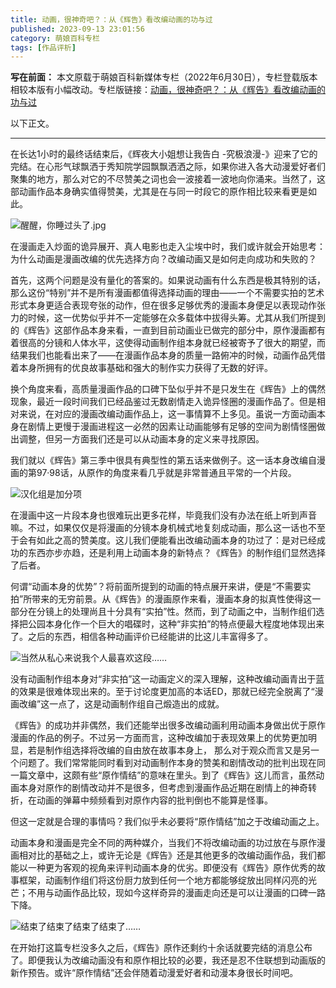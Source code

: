 ```yaml
---
title: 动画，很神奇吧？：从《辉告》看改编动画的功与过
published: 2023-09-13 23:01:56
category: 萌娘百科专栏
tags: [作品评析]
---
```


**写在前面：**
本文原载于萌娘百科新媒体专栏（2022年6月30日），专栏登载版本相较本版有小幅改动。专栏版链接：[动画，很神奇吧？：从《辉告》看改编动画的功与过](https://www.bilibili.com/read/cv17339525)

以下正文。

---

在长达1小时的最终话结束后，《辉夜大小姐想让我告白 -究极浪漫-》迎来了它的完结。在心形气球飘洒于秀知院学园飘飘洒洒之际，如果你进入各大动漫爱好者们聚集的地方，那么对它的不尽赞美之词也会一波接着一波地向你涌来。当然了，这部动画作品本身确实值得赞美，尤其是在与同一时段它的原作相比较来看更是如此。

![醒醒，你睡过头了.jpg](/assets/Kaguya(1).png)

在漫画走入炒面的诡异展开、真人电影也走入尘埃中时，我们或许就会开始思考：为什么动画是漫画改编的优先选择方向？改编动画又是如何走向成功和失败的？

首先，这两个问题是没有量化的答案的。如果说动画有什么东西是极其特别的话，那么这份“特别”并不是所有漫画都值得选择动画的理由——一个不需要实拍的艺术形式本身更适合表现夸张的动作，但在很多足够优秀的漫画本身便足以表现动作张力的时候，这一优势似乎并不一定能够在众多载体中拔得头筹。尤其从我们所提到的《辉告》这部作品本身来看，一直到目前动画业已做完的部分中，原作漫画都有着很高的分镜和人体水平，这使得动画制作组本身就已经被寄予了很大的期望，而结果我们也能看出来了——在漫画作品本身的质量一路俯冲的时候，动画作品凭借着本身所拥有的优良故事基础和强大的制作实力获得了无数的好评。

换个角度来看，高质量漫画作品的口碑下坠似乎并不是只发生在《辉告》上的偶然现象，最近一段时间我们已经品鉴过无数剧情走入诡异怪圈的漫画作品了。但是相对来说，在对应的漫画改编动画作品上，这一事情算不上多见。虽说一方面动画本身在剧情上更慢于漫画进程这一必然的因素让动画能够有足够的空间为剧情怪圈做出调整，但另一方面我们还是可以从动画本身的定义来寻找原因。

我们就以《辉告》第三季中很具有典型性的第五话来做例子。这一话本身改编自漫画的第97·98话，从原作的角度来看几乎就是非常普通且平常的一个片段。

![汉化组是加分项](/assets/Kaguya(4).png)

在漫画中这一片段本身也很难玩出更多花样，毕竟我们没有办法在纸上听到声音嘛。不过，如果仅仅是将漫画的分镜本身机械式地复刻成动画，那么这一话也不至于会有如此之高的赞美度。这儿我们便能看出改编动画本身的功过了：是对已经成功的东西亦步亦趋，还是利用上动画本身的新特点？《辉告》的制作组们显然选择了后者。

何谓“动画本身的优势”？将前面所提到的动画的特点展开来讲，便是“不需要实拍”所带来的无穷前景。从《辉告》的漫画原作来看，漫画本身的拟真性使得这一部分在分镜上的处理尚且十分具有“实拍”性。然而，到了动画之中，当制作组们选择把公园本身化作一个巨大的唱碟时，这种“非实拍”的特点便最大程度地体现出来了。之后的东西，相信各种动画评价已经能讲的比这儿丰富得多了。

![当然从私心来说我个人最喜欢这段……](/assets/Kaguya(3).png)

没有动画制作组本身对“非实拍”这一动画定义的深入理解，这种改编动画青出于蓝的效果是很难体现出来的。至于讨论度更加高的本话ED，那就已经完全脱离了“漫画改编”这一点了，这是动画制作组自己煅造出的成就。

《辉告》的成功并非偶然，我们还能举出很多改编动画利用动画本身做出优于原作漫画的作品的例子。不过另一方面而言，这种改编加于表现效果上的优势更加明显，若是制作组选择将改编的自由放在故事本身上， 那么对于观众而言又是另一个问题了。我们常常能同时看到对动画制作本身的赞美和剧情改动的批判出现在同一篇文章中，这颇有些“原作情结”的意味在里头。到了《辉告》这儿而言，虽然动画本身对原作的剧情改动并不是很多，但考虑到漫画作品近期在剧情上的神奇转折，在动画的弹幕中频频看到对原作内容的批判倒也不能算是怪事。

但这一定就是合理的事情吗？我们似乎未必要将“原作情结”加之于改编动画之上。

动画本身和漫画是完全不同的两种媒介，当我们不将改编动画的功过放在与原作漫画相对比的基础之上，或许无论是《辉告》还是其他更多的改编动画作品，我们都能以一种更为客观的视角来评判动画本身的优劣。即便没有《辉告》原作优秀的故事框架，动画制作组们将这份厨力放到任何一个地方都能够绽放出同样闪亮的光芒；不用与动画作品比较，现如今这样奇异的漫画走向还是可以让漫画的口碑一路下降。

![结束了结束了结束了结束了……](/assets/Kaguya(2).png)

在开始打这篇专栏没多久之后，《辉告》原作还剩约十余话就要完结的消息公布了。即便我认为改编动画没有和原作相比较的必要，我还是忍不住联想到动画版的新作预告。或许“原作情结”还会伴随着动漫爱好者和动漫本身很长时间吧。
